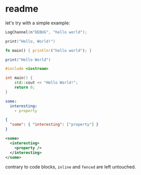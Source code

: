 # readme

let's try with a simple example:

```swift reds
LogChannel(n"DEBUG", "hello world");
```

```swift
print("Hello, World!") 
```

```rust
fn main() { println!("hello world"); }
```

```lua
print("Hello World")
```

```cpp
#include <iostream>

int main() {
    std::cout << "Hello World!";
    return 0;
}
```

```yaml
some:
  interesting:
    - property
```

```json
{
  "some": { "interesting": ["property"] }
}
```

```xml
<some>
  <interesting>
    <property />
  </interesting>
</some>
```

contrary to code blocks,
`inline` and ```fenced``` are left untouched.
